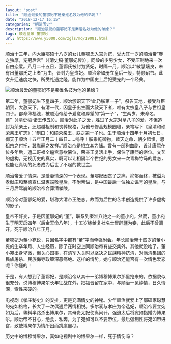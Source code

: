 ```yaml
---
layout: "post"
title: "顺治最爱的董鄂妃不是秦淮名妓为他的弟媳？"
date: "2018-12-17 16:15"
categories: "明清历史"
description: "顺治最爱的董鄂妃不是秦淮名妓为他的弟媳？"
tags: 顺治皇帝 董鄂妃
url: https://www.y5000.com/zgls/mq/19081.html
---
```






顺治十三年，内大臣鄂硕十八岁的女儿董鄂氏入宫为嫔，受大其一岁的顺治帝“眷之独厚，宠冠后宫”（《清史稿·董鄂妃传》）。同龄的少男少女，不受压制地来一次自由恋爱。八月二十五日，董鄂氏被封为贤妃，时隔一月，顺治以“敏慧端良，未有出董鄂氏之上者”为由，晋封为皇贵妃。顺治帝如册立皇后一般，特颁诏书。此女升迁速度之快，所受礼遇之隆，能作为中国史上后妃受宠的一个经典。

![顺治最爱的董鄂妃不是秦淮名妓为他的弟媳？](/uploads/allimg/170411/6-1F4111544411L.JPG)

第二年，董鄂妃生下皇四子，顺治颁诏天下“此乃朕第一子”，祭告天地，接受群臣朝贺，大赦天下。有清一代，因皇子出生而大赦天下者，唯有太宗皇八子与世祖皇四子。都命薄福浅，被顺治帝给予爱意和厚望的“第一子”，“生两岁，未命名，薨”（《清史稿·诸王传五》）。顺治对此子之爱，胜过了太宗对皇八子的爱，不但追封为荣亲王，还超越祖制和丧葬规格，为他专修高规模园寝，亲笔写下《皇清和硕荣亲王圹志》：“制曰：和硕荣亲王，朕之第一子也。生于顺治十四年十月初七日，御天于顺治十五年正月二十四日……呜呼！朕乘乾御物，敕天之命，朝夕祗惧，思祖宗之付托，冀胤嗣之发祥。”顺治帝是想立其为储。曾有一部狗血剧，设计康熙在位多年后，遭二哥福全逼宫意欲篡位，荣亲王复活出手，保住了康熙的帝位。文艺的虚构，无视历史的真实，既可以让相隔半个世纪的男女来一次青梅竹马的爱恋，也能让真切的死者成为后世了不起的救世主。

顺治帝爱子情深，是爱妻情深的一个表现。董鄂妃因丧子之痛，抑郁而终，被谥为孝献庄和至德宣仁温惠端敬皇后，不附帝谥，是中国最后一位独立谥号的皇后，与三月后驾崩的顺治帝合葬清孝陵。

顺治帝对董鄂妃的爱，堪称大清帝王绝恋，故而为后世的艺术创造提供了许多虚构的影子。

皇帝不好变，于是因董鄂妃的“董”，联系到秦淮八艳之一的董小宛。然而，董小宛生于明天启四年（后金天命八年），十五岁嫁给复社名士冒辟疆为妾，此后不曾离开，死于顺治八年正月。

董鄂妃为董小宛说，只因名字中都有“董”字而牵强附会。年长顺治帝十四岁的董小宛的生卒年月、人生经历，除了在时空上同顺治帝有些交集外，其他就没啥了。董小宛出身卑微，但关心国事，在清军入关时以坚决之民族精神抗清，对满清集团的民族屠杀、民族侮辱政策深恶痛绝。这样的情势，她与顺治还能否有一次情色爱恋呢？你懂的！

于是，有人想到了董鄂妃，是顺治帝从其十一弟博穆博果尔那里抢来的。依据貌似很充分，说博穆博果尔长年征战在外，把福晋留在家中，与顺治一见钟情，日久情深，索性来硬的。

电视剧《孝庄秘史》的安排，更是充满情史的神秘。少年顺治就爱上了鄂硕家聪慧的宛如格格，长大了一次偶遇后两情相悦。多尔衮与孝庄为帝选妃，顺治帝要立宛如为后。孰料半路杀出博果尔，其母贵太妃使离间计，强迫太后将宛如指婚为博果尔。顺治帝不甘心，绝食，私奔，为了宛如可以不要帝位，最后强制性将宛如带进宫，致使博果尔为情所困而跳崖自尽。

历史中的博穆博果尔，真如电视剧中的博果尔一样，死于情伤吗？
